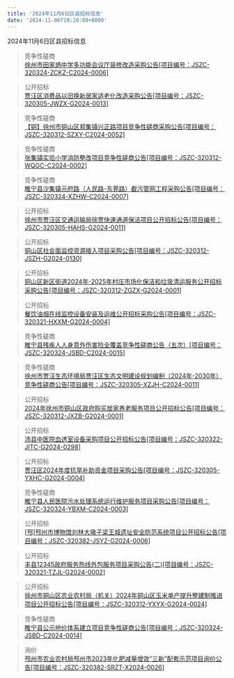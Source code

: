 ```yaml
---
title: '2024年11月6日区县招标信息'
date: '2024-11-06T18:20:00+0800'
---
```

2024年11月6日区县招标信息
<!--more-->
>竞争性磋商<br>
>[徐州市田家炳中学多功能会议厅装修改造采购公告[项目编号：JSZC-320324-ZCKZ-C2024-0006]](http://czj.xz.gov.cn/Home/HomeDetails?type=0&articleid=ed11b74a-02e2-42fd-b64c-35325879e301)

>公开招标<br>
>[贾汪区消费品以旧换新居家适老化改造采购公告[项目编号：JSZC-320305-JWZX-G2024-0013]](http://czj.xz.gov.cn/Home/HomeDetails?type=0&articleid=c3c5ce05-851a-4f52-aff6-13544933f4bb)

>竞争性磋商<br>
>[【铜】徐州市铜山区郑集镇兴正路项目竞争性磋商采购公告[项目编号：JSZC-320312-SZXY-C2024-0052]](http://czj.xz.gov.cn/Home/HomeDetails?type=0&articleid=2ba51a8e-b7df-4cd8-93e1-29efafbe1ebf)

>竞争性磋商<br>
>[张集镇实验小学消防整改项目竞争性磋商公告[项目编号：JSZC-320312-WQGC-C2024-0002]](http://czj.xz.gov.cn/Home/HomeDetails?type=0&articleid=c6cf3cbc-07dd-4914-b1ec-7573b55152c3)

>竞争性磋商<br>
>[睢宁县沙集镇元府路（人民路-东莞路）截污管网工程采购公告[项目编号：JSZC-320324-XZHW-C2024-0007]](http://czj.xz.gov.cn/Home/HomeDetails?type=0&articleid=123fda97-73d6-4e91-aad2-2d022bd65d58)

>公开招标<br>
>[徐州市贾汪区交通运输局徐贾快速通道保洁项目公开招标公告[项目编号：JSZC-320305-HAHS-G2024-0011]](http://czj.xz.gov.cn/Home/HomeDetails?type=0&articleid=4bedd37b-7c75-44ca-a91b-d79e68ee1361)

>公开招标<br>
>[铜山区社会面监控资源接入项目采购公告[项目编号：JSZC-320312-JSZH-G2024-0130]](http://czj.xz.gov.cn/Home/HomeDetails?type=0&articleid=f2dbaa42-6cf5-42c1-bc0b-1a7d6aaee3f0)

>公开招标<br>
>[铜山区新区街道2024年-2025年村庄市场化保洁和垃圾清运服务公开招标采购公告[项目编号：JSZC-320312-ZGZX-G2024-0001]](http://czj.xz.gov.cn/Home/HomeDetails?type=0&articleid=039fdb45-31e0-4660-b985-ff69e5306ad1)

>公开招标<br>
>[餐饮油烟在线监控设备安装及运维公开招标采购公告[项目编号：JSZC-320321-HXXM-G2024-0004]](http://czj.xz.gov.cn/Home/HomeDetails?type=0&articleid=8a719412-c750-490d-a459-f00ee5ca805d)

>竞争性磋商<br>
>[睢宁县残疾人人身意外伤害险全覆盖竞争性磋商公告（五次）[项目编号：JSZC-320324-JSBD-C2024-0015]](http://czj.xz.gov.cn/Home/HomeDetails?type=0&articleid=bdcce90b-1cae-4cf7-ab3e-dee769db6f2c)

>竞争性磋商<br>
>[徐州市贾汪生态环境局贾汪区生态文明建设规划编制（2024年-2030年）竞争性磋商公告[项目编号：JSZC-320305-XZJH-C2024-0011]](http://czj.xz.gov.cn/Home/HomeDetails?type=0&articleid=68b1bb93-a9c4-4683-8bfd-c1896bb5bb1d)

>公开招标<br>
>[2024年徐州市铜山区政府购买居家养老服务项目公开招标公告[项目编号：JSZC-320312-JXZB-G2024-0001]](http://czj.xz.gov.cn/Home/HomeDetails?type=0&articleid=2cbb0ef3-9262-44b6-a0eb-192af82e5ac3)

>公开招标<br>
>[沛县中医院血透室设备采购项目公开招标公告[项目编号：JSZC-320322-JITC-G2024-0298]](http://czj.xz.gov.cn/Home/HomeDetails?type=0&articleid=afe96508-4d52-4789-8b4c-36c449690264)

>公开招标<br>
>[贾汪区2024年度抗旱补助资金项目采购公告[项目编号：JSZC-320305-YXHC-G2024-0004]](http://czj.xz.gov.cn/Home/HomeDetails?type=0&articleid=519feb2d-adfc-48c0-8198-92b2f3388b12)

>竞争性磋商<br>
>[睢宁县人民医院污水处理系统运行维护服务项目采购公告[项目编号：JSZC-320324-YBXM-C2024-0003]](http://czj.xz.gov.cn/Home/HomeDetails?type=0&articleid=9665ea4e-fe23-4190-b371-a0ed96ba1106)

>公开招标<br>
>[[邳]邳州市博物馆刘林大墩子梁王城遗址安全防范系统项目公开招标公告[项目编号：JSZC-320382-JSYZ-G2024-0006]](http://czj.xz.gov.cn/Home/HomeDetails?type=0&articleid=217b9bb0-3623-42f8-9980-287f8c6c56de)

>公开招标<br>
>[丰县12345政府服务热线外包服务项目采购公告(二)[项目编号：JSZC-320321-TZJL-G2024-0002]](http://czj.xz.gov.cn/Home/HomeDetails?type=0&articleid=556ea542-aebb-434b-9158-621aec259586)

>公开招标<br>
>[徐州市铜山区农业农村局（机关）2024年铜山区玉米单产提升整建制推进项目公开招标公告[项目编号：JSZC-320312-YXYX-G2024-0024]](http://czj.xz.gov.cn/Home/HomeDetails?type=0&articleid=bb1c3835-fada-469d-85ec-84910e126c05)

>竞争性磋商<br>
>[睢宁县公示地价体系建立项目竞争性磋商公告[项目编号：JSZC-320324-JSBD-C2024-0014]](http://czj.xz.gov.cn/Home/HomeDetails?type=0&articleid=a21426f9-37bc-46e0-abc2-13f1fa08c528)

>询价<br>
>[邳州市农业农村局邳州市2023年化肥减量增效“三新”配套示范项目询价公告[项目编号：JSZC-320382-SRZT-X2024-0026]](http://czj.xz.gov.cn/Home/HomeDetails?type=0&articleid=8260afb3-562f-460e-847b-366d5b022d3f)

